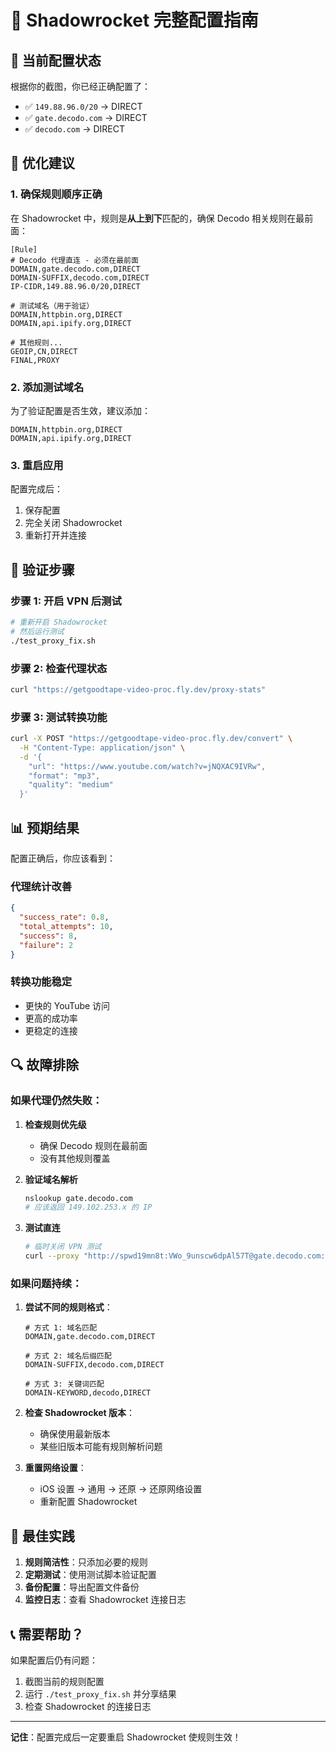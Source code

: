 # 🚀 Shadowrocket 完整配置指南

## 📱 当前配置状态

根据你的截图，你已经正确配置了：

- ✅ `149.88.96.0/20` -> DIRECT
- ✅ `gate.decodo.com` -> DIRECT
- ✅ `decodo.com` -> DIRECT

## 🔧 优化建议

### 1. 确保规则顺序正确

在 Shadowrocket 中，规则是**从上到下**匹配的，确保 Decodo 相关规则在最前面：

```
[Rule]
# Decodo 代理直连 - 必须在最前面
DOMAIN,gate.decodo.com,DIRECT
DOMAIN-SUFFIX,decodo.com,DIRECT
IP-CIDR,149.88.96.0/20,DIRECT

# 测试域名（用于验证）
DOMAIN,httpbin.org,DIRECT
DOMAIN,api.ipify.org,DIRECT

# 其他规则...
GEOIP,CN,DIRECT
FINAL,PROXY
```

### 2. 添加测试域名

为了验证配置是否生效，建议添加：

```
DOMAIN,httpbin.org,DIRECT
DOMAIN,api.ipify.org,DIRECT
```

### 3. 重启应用

配置完成后：

1. 保存配置
2. 完全关闭 Shadowrocket
3. 重新打开并连接

## 🧪 验证步骤

### 步骤 1: 开启 VPN 后测试

```bash
# 重新开启 Shadowrocket
# 然后运行测试
./test_proxy_fix.sh
```

### 步骤 2: 检查代理状态

```bash
curl "https://getgoodtape-video-proc.fly.dev/proxy-stats"
```

### 步骤 3: 测试转换功能

```bash
curl -X POST "https://getgoodtape-video-proc.fly.dev/convert" \
  -H "Content-Type: application/json" \
  -d '{
    "url": "https://www.youtube.com/watch?v=jNQXAC9IVRw",
    "format": "mp3",
    "quality": "medium"
  }'
```

## 📊 预期结果

配置正确后，你应该看到：

### 代理统计改善

```json
{
  "success_rate": 0.8,
  "total_attempts": 10,
  "success": 8,
  "failure": 2
}
```

### 转换功能稳定

- 更快的 YouTube 访问
- 更高的成功率
- 更稳定的连接

## 🔍 故障排除

### 如果代理仍然失败：

1. **检查规则优先级**
   - 确保 Decodo 规则在最前面
   - 没有其他规则覆盖

2. **验证域名解析**

   ```bash
   nslookup gate.decodo.com
   # 应该返回 149.102.253.x 的 IP
   ```

3. **测试直连**
   ```bash
   # 临时关闭 VPN 测试
   curl --proxy "http://spwd19mn8t:VWo_9unscw6dpAl57T@gate.decodo.com:10001" "https://httpbin.org/ip"
   ```

### 如果问题持续：

1. **尝试不同的规则格式**：

   ```
   # 方式 1: 域名匹配
   DOMAIN,gate.decodo.com,DIRECT

   # 方式 2: 域名后缀匹配
   DOMAIN-SUFFIX,decodo.com,DIRECT

   # 方式 3: 关键词匹配
   DOMAIN-KEYWORD,decodo,DIRECT
   ```

2. **检查 Shadowrocket 版本**：
   - 确保使用最新版本
   - 某些旧版本可能有规则解析问题

3. **重置网络设置**：
   - iOS 设置 -> 通用 -> 还原 -> 还原网络设置
   - 重新配置 Shadowrocket

## 🎯 最佳实践

1. **规则简洁性**：只添加必要的规则
2. **定期测试**：使用测试脚本验证配置
3. **备份配置**：导出配置文件备份
4. **监控日志**：查看 Shadowrocket 连接日志

## 📞 需要帮助？

如果配置后仍有问题：

1. 截图当前的规则配置
2. 运行 `./test_proxy_fix.sh` 并分享结果
3. 检查 Shadowrocket 的连接日志

---

**记住**：配置完成后一定要重启 Shadowrocket 使规则生效！
